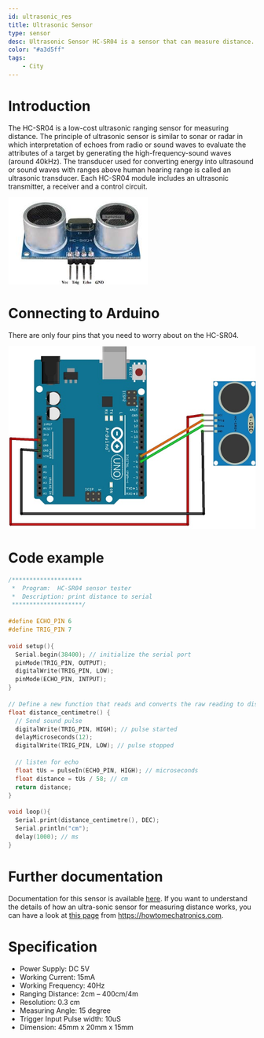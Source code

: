 ```yaml
---
id: ultrasonic_res
title: Ultrasonic Sensor
type: sensor
desc: Ultrasonic Sensor HC-SR04 is a sensor that can measure distance. It emits an ultrasound at 40 000 Hz (40kHz) which travels through the air and if there is an object or obstacle on its path It will bounce back to the module.
color: "#a3d5ff"
tags:
    - City
---
```


# Introduction

The HC-SR04 is a low-cost ultrasonic ranging sensor for measuring distance. The principle of ultrasonic sensor is similar to sonar or radar in which  interpretation of echoes from radio or sound waves to evaluate the attributes of a target by generating the high-frequency-sound waves (around 40kHz). The transducer used for converting energy into ultrasound or sound waves with ranges above human hearing range is called an ultrasonic transducer. Each HC-SR04 module includes an ultrasonic transmitter, a receiver and a control circuit.

![hc-sr04](img/hc-sr04.jpg)


# Connecting to Arduino

There are only four pins that you need to worry about on the HC-SR04.

![hc-sr04](img/hc-sr04-arduino.jpg)

# Code example

```c
/********************
 *  Program:  HC-SR04 sensor tester
 *  Description: print distance to serial
 ********************/

#define ECHO_PIN 6 	
#define TRIG_PIN 7 

void setup(){
  Serial.begin(38400); // initialize the serial port
  pinMode(TRIG_PIN, OUTPUT);
  digitalWrite(TRIG_PIN, LOW);
  pinMode(ECHO_PIN, INTPUT);
}

// Define a new function that reads and converts the raw reading to distance (cm)
float distance_centimetre() {
  // Send sound pulse
  digitalWrite(TRIG_PIN, HIGH); // pulse started
  delayMicroseconds(12);
  digitalWrite(TRIG_PIN, LOW); // pulse stopped

  // listen for echo 
  float tUs = pulseIn(ECHO_PIN, HIGH); // microseconds
  float distance = tUs / 58; // cm 
  return distance;
}

void loop(){
  Serial.print(distance_centimetre(), DEC);
  Serial.println("cm");
  delay(1000); // ms 
}
```

# Further documentation

Documentation for this sensor is available [here](https://cdn.sparkfun.com/datasheets/Sensors/Proximity/HCSR04.pdf). If you want to understand the details of how an ultra-sonic sensor for measuring distance works, you can have a look at [this page](https://howtomechatronics.com/tutorials/arduino/ultrasonic-sensor-hc-sr04/) from https://howtomechatronics.com.


# Specification

- Power Supply: DC 5V
- Working Current: 15mA
- Working Frequency: 40Hz
- Ranging Distance: 2cm – 400cm/4m
- Resolution: 0.3 cm
- Measuring Angle: 15 degree
- Trigger Input Pulse width: 10uS
- Dimension: 45mm x 20mm x 15mm
